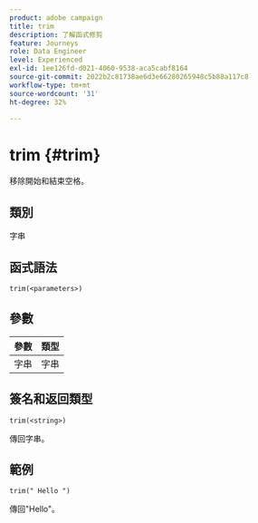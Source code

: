 ```yaml
---
product: adobe campaign
title: trim
description: 了解函式修剪
feature: Journeys
role: Data Engineer
level: Experienced
exl-id: 1ee126fd-d021-4060-9538-aca5cabf8164
source-git-commit: 2022b2c81738ae6d3e66280265948c5b88a117c8
workflow-type: tm+mt
source-wordcount: '31'
ht-degree: 32%

---
```


# trim {#trim}

移除開始和結束空格。

## 類別

字串

## 函式語法

`trim(<parameters>)`

## 參數

| 參數 | 類型 |
|-----------|------------------|
| 字串 | 字串 |

## 簽名和返回類型

`trim(<string>)`

傳回字串。

## 範例

`trim(" Hello ")`

傳回&quot;Hello&quot;。
